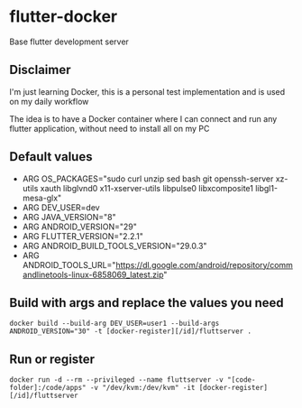 # flutter-docker

Base flutter development server

## Disclaimer

I'm just learning Docker, this is a personal test implementation and is used on my daily workflow

The idea is to have a Docker container where I can connect and run any flutter application, without need to install all on my PC

## Default values

- ARG OS_PACKAGES="sudo curl unzip sed bash git openssh-server xz-utils xauth libglvnd0 x11-xserver-utils libpulse0 libxcomposite1 libgl1-mesa-glx"
- ARG DEV_USER=dev
- ARG JAVA_VERSION="8"
- ARG ANDROID_VERSION="29"
- ARG FLUTTER_VERSION="2.2.1"
- ARG ANDROID_BUILD_TOOLS_VERSION="29.0.3"
- ARG ANDROID_TOOLS_URL="https://dl.google.com/android/repository/commandlinetools-linux-6858069_latest.zip"

## Build with args and replace the values you need

`docker build --build-arg DEV_USER=user1 --build-args ANDROID_VERSION="30" -t [docker-register][/id]/fluttserver .`

## Run or register

`docker run -d --rm --privileged --name fluttserver -v "[code-folder]:/code/apps" -v "/dev/kvm:/dev/kvm" -it [docker-register][/id]/fluttserver`
